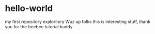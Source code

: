 # hello-world
my first repository exploritory
Wuz up folks
this is interesting stuff, thank you for the freebee tutorial buddy
